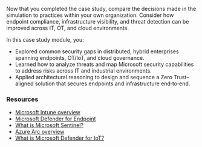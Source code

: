 
Now that you completed the case study, compare the decisions made in the simulation to practices within your own organization. Consider how endpoint compliance, infrastructure visibility, and threat detection can be improved across IT, OT, and cloud environments.

In this case study module, you:

- Explored common security gaps in distributed, hybrid enterprises spanning endpoints, OT/IoT, and cloud governance.
- Learned how to analyze threats and map Microsoft security capabilities to address risks across IT and industrial environments.
- Applied architectural reasoning to design and sequence a Zero Trust–aligned solution that secures endpoints and infrastructure end‑to‑end.

### Resources

- [Microsoft Intune overview](/intune/intune-service/fundamentals/what-is-intune)
- [Microsoft Defender for Endpoint](/defender-endpoint/microsoft-defender-endpoint)
- [What is Microsoft Sentinel?](/azure/sentinel/overview)
- [Azure Arc overview](/azure/azure-arc/overview)
- [What is Microsoft Defender for IoT?](/azure/defender-for-iot/organizations/overview)
